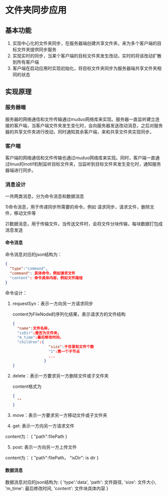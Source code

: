 # 文件夹同步应用

## 基本功能

1) 实现中心化的文件夹同步，在服务器端创建共享文件夹，来为多个客户端的目标文件夹提供同步服务
2) 实现实时的同步，当某个客户端的目标文件夹发生改动，实时的将该改动扩散到所有客户端
3) 客户端在启动应用时实现初始化，将目标文件夹同步为服务器端共享文件夹相同的状态

## 实现原理

### 服务器端
服务器的网络通信和文件传输通过muduo网络库来实现。服务器一直监听建立连接的客户端，当客户端文件夹发生变化时，会向服务器发送改动消息，之后对服务器的共享文件夹进行改动，同时通知其余客户端，来和共享文件夹实现同步。

### 客户端
客户端的网络通信和文件传输也通过muduo网络库来实现。同时，客户端一直通过linux的inotif机制监听目标文件夹，当监听到目标文件夹发生变化时，通知服务器端进行同步。

### 消息设计

一共两类消息，分为命令消息和数据消息

1)命令消息，用于传递同步所需要的命令，例如 请求同步，请求文件，删除文件，移动文件等

2)数据消息，用于传输文件，当传送文件时，会将文件分块传输，每块数据打包成消息发送

#### 命令消息

命令消息对应的json结构为：

```json
{
  "type":"command",
  "command": 具体命令，例如请求文件
  "content": 命令具体内容，例如文件路径
}
```


命令设计：

1) requestSyn：表示一方向另一方请求同步
    
    content为FileNode的序列化结果，表示请求方的文件结构

    ```json
    {
      "name":文件名称，
      "isDir":是否为文件夹，
      "m_time":最后修改时间，
      "children":{
                    "size":子目录和文件个数
                    "1":第一个子节点
                    ...
                  }
    }
    ```
2) delete：表示一方要求另一方删除文件或子文件夹
    
    content格式为
    ```json
    {
      ""
    }
    ```
    
3) move：表示一方要求另一方移动文件或子文件夹


4) get: 表示一方向另一方请求文件
  
  content为：
  {
    "path":filePath
  }

5) post: 表示一方向另一方上传文件

  content为：
  {
    "path":filePath，
    "isDir": is dir
  }


#### 数据消息

数据消息对应的json结构为:
{
  'type':'data',
  'path': 文件路径,
  'size': 文件大小,
  'm_time': 最后修改时间,
  'content': 文件块具体内容
}
